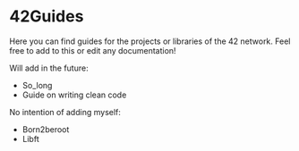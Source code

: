 # 42Guides

Here you can find guides for the projects or libraries of the 42 network. Feel free to add to this or edit any documentation! 

Will add in the future:
 
+ So_long 
+ Guide on writing clean code

No intention of adding myself: 
+ Born2beroot
+ Libft
